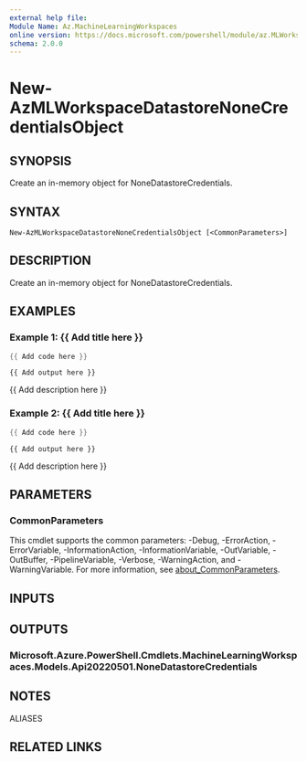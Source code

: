 ```yaml
---
external help file:
Module Name: Az.MachineLearningWorkspaces
online version: https://docs.microsoft.com/powershell/module/az.MLWorkspace/new-AzMLWorkspaceDatastoreNoneCredentialsObject
schema: 2.0.0
---
```


# New-AzMLWorkspaceDatastoreNoneCredentialsObject

## SYNOPSIS
Create an in-memory object for NoneDatastoreCredentials.

## SYNTAX

```
New-AzMLWorkspaceDatastoreNoneCredentialsObject [<CommonParameters>]
```

## DESCRIPTION
Create an in-memory object for NoneDatastoreCredentials.

## EXAMPLES

### Example 1: {{ Add title here }}
```powershell
{{ Add code here }}
```

```output
{{ Add output here }}
```

{{ Add description here }}

### Example 2: {{ Add title here }}
```powershell
{{ Add code here }}
```

```output
{{ Add output here }}
```

{{ Add description here }}

## PARAMETERS

### CommonParameters
This cmdlet supports the common parameters: -Debug, -ErrorAction, -ErrorVariable, -InformationAction, -InformationVariable, -OutVariable, -OutBuffer, -PipelineVariable, -Verbose, -WarningAction, and -WarningVariable. For more information, see [about_CommonParameters](http://go.microsoft.com/fwlink/?LinkID=113216).

## INPUTS

## OUTPUTS

### Microsoft.Azure.PowerShell.Cmdlets.MachineLearningWorkspaces.Models.Api20220501.NoneDatastoreCredentials

## NOTES

ALIASES

## RELATED LINKS

